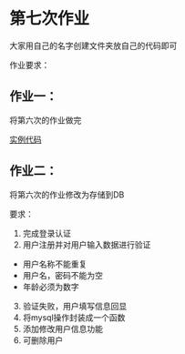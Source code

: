 # 第七次作业 
       
大家用自己的名字创建文件夹放自己的代码即可      
       
作业要求：

## 作业一：

将第六次的作业做完

[实例代码](https://github.com/51reboot/actual_07_homework/tree/master/06/kk)

## 作业二：

将第六次的作业修改为存储到DB

要求：

1. 完成登录认证
2. 用户注册并对用户输入数据进行验证
 
+ 用户名称不能重复
+ 用户名，密码不能为空
+ 年龄必须为数字

3. 验证失败，用户填写信息回显
4. 将mysql操作封装成一个函数
5. 添加修改用户信息功能
6. 可删除用户

